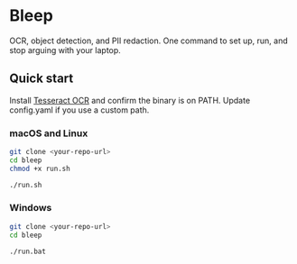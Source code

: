 # Bleep

OCR, object detection, and PII redaction. One command to set up, run, and stop arguing with your laptop.

## Quick start

Install [Tesseract OCR](https://github.com/tesseract-ocr/tessdoc) and confirm the binary is on PATH. Update config.yaml if you use a custom path.

### macOS and Linux
```bash
git clone <your-repo-url>
cd bleep
chmod +x run.sh

./run.sh
```

### Windows
```bash
git clone <your-repo-url>
cd bleep

./run.bat
```